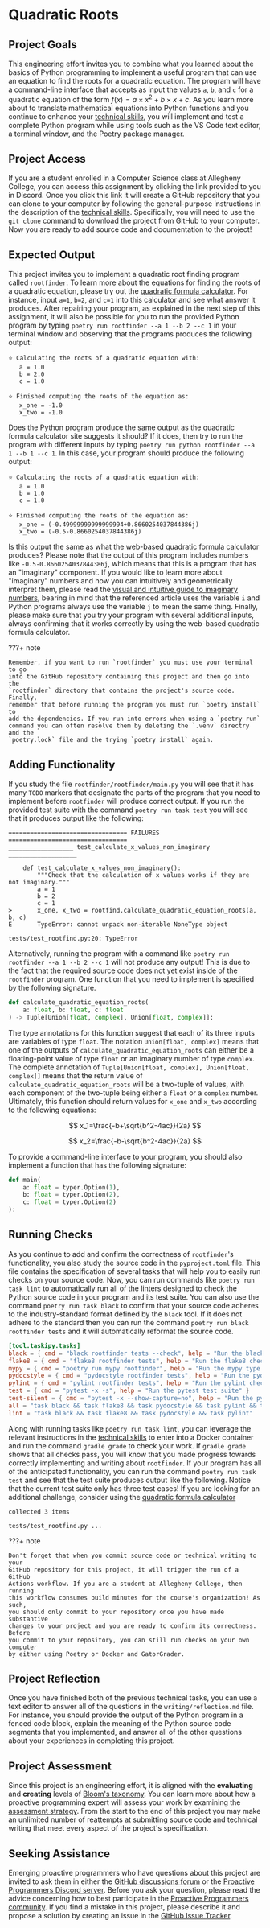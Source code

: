 # Quadratic Roots

## Project Goals

This engineering effort invites you to combine what you learned about the basics
of Python programming to implement a useful program that can use an equation to
find the roots for a quadratic equation. The program will have a command-line
interface that accepts as input the values `a`, `b`, and `c` for a quadratic
equation of the form $f(x) = a \times x^2 + b \times x + c$. As you learn more
about to translate mathematical equations into Python functions and you continue
to enhance your [technical
skills](/proactive-skills/introduction-proactive-skills/), you will implement
and test a complete Python program while using tools such as the VS Code text
editor, a terminal window, and the Poetry package manager.

## Project Access

If you are a student enrolled in a Computer Science class at Allegheny College,
you can access this assignment by clicking the link provided to you in Discord.
Once you click this link it will create a GitHub repository that you can clone
to your computer by following the general-purpose instructions in the
description of the [technical
skills](/proactive-skills/introduction-proactive-skills/). Specifically, you
will need to use the `git clone` command to download the project from GitHub to
your computer. Now you are ready to add source code and documentation to the
project!

## Expected Output

This project invites you to implement a quadratic root finding program called
`rootfinder`. To learn more about the equations for finding the roots of a
quadratic equation, please try out the [quadratic formula
calculator](https://www.calculatorsoup.com/calculators/algebra/quadratic-formula-calculator.php).
For instance, input `a=1`, `b=2`, and `c=1` into this calculator and see what
answer it produces. After repairing your program, as explained in the next step
of this assignment, it will also be possible for you to run the provided Python
program by typing `poetry run rootfinder --a 1 --b 2 --c 1` in your
terminal window and observing that the programs produces the following output:

```shell
⭐ Calculating the roots of a quadratic equation with:
   a = 1.0
   b = 2.0
   c = 1.0

⭐ Finished computing the roots of the equation as:
   x_one = -1.0
   x_two = -1.0
```

Does the Python program produce the same output as the quadratic formula
calculator site suggests it should? If it does, then try to run the program with
different inputs by typing `poetry run python rootfinder --a 1 --b 1 --c 1`. In
this case, your program should produce the following output:

```shell
⭐ Calculating the roots of a quadratic equation with:
   a = 1.0
   b = 1.0
   c = 1.0

⭐ Finished computing the roots of the equation as:
   x_one = (-0.49999999999999994+0.8660254037844386j)
   x_two = (-0.5-0.8660254037844386j)
```

Is this output the same as what the web-based quadratic formula calculator
produces? Please note that the output of this program includes numbers like
`-0.5-0.8660254037844386j`, which means that this is a program that has an
"imaginary" component. If you would like to learn more about "imaginary" numbers
and how you can intuitively and geometrically interpret them, please read the
[visual and intuitive guide to imaginary
numbers](https://betterexplained.com/articles/a-visual-intuitive-guide-to-imaginary-numbers/),
bearing in mind that the referenced article uses the variable `i` and Python
programs always use the variable `j` to mean the same thing. Finally, please
make sure that you try your program with several additional inputs, always
confirming that it works correctly by using the web-based quadratic formula
calculator.

???+ note

    Remember, if you want to run `rootfinder` you must use your terminal to go
    into the GitHub repository containing this project and then go into the
    `rootfinder` directory that contains the project's source code. Finally,
    remember that before running the program you must run `poetry install` to
    add the dependencies. If you run into errors when using a `poetry run`
    command you can often resolve them by deleting the `.venv` directry and the
    `poetry.lock` file and the trying `poetry install` again.

## Adding Functionality

If you study the file `rootfinder/rootfinder/main.py` you will see that it has many
`TODO` markers that designate the parts of the program that you need to
implement before `rootfinder` will produce correct output. If you run the provided
test suite with the command `poetry run task test` you will see that it produces
output like the following:

```shell
================================= FAILURES =================================
__________________ test_calculate_x_values_non_imaginary ___________________

    def test_calculate_x_values_non_imaginary():
        """Check that the calculation of x values works if they are not imaginary."""
        a = 1
        b = 2
        c = 1
>       x_one, x_two = rootfind.calculate_quadratic_equation_roots(a, b, c)
E       TypeError: cannot unpack non-iterable NoneType object

tests/test_rootfind.py:20: TypeError
```

Alternatively, running the program with a command like `poetry run rootfinder
--a 1 --b 2 --c 1` will not produce any output! This is due to the fact that the
required source code does not yet exist inside of the `rootfinder` program. One
function that you need to implement is specified by the following signature.

```python
def calculate_quadratic_equation_roots(
    a: float, b: float, c: float
) -> Tuple[Union[float, complex], Union[float, complex]]:
```

The type annotations for this function suggest that each of its three inputs are
variables of type `float`. The notation `Union[float, complex]` means that one
of the outputs of `calculate_quadratic_equation_roots` can either be a
floating-point value of type `float` or an imaginary number of type `complex`.
The complete annotation of `Tuple[Union[float, complex], Union[float, complex]]`
means that the return value of `calculate_quadratic_equation_roots` will be a
two-tuple of values, with each component of the two-tuple being either a `float`
or a `complex` number. Ultimately, this function should return values for
`x_one` and `x_two` according to the following equations:

$$
x_1=\frac{-b+\sqrt{b^2-4ac}}{2a}
$$

$$
x_2=\frac{-b-\sqrt{b^2-4ac}}{2a}
$$

To provide a command-line interface to your program, you should also implement a
function that has the following signature:

```python
def main(
    a: float = typer.Option(1),
    b: float = typer.Option(2),
    c: float = typer.Option(2)
):
```

## Running Checks

As you continue to add and confirm the correctness of `rootfinder`'s
functionality, you also study the source code in the `pyproject.toml` file. This
file contains the specification of several tasks that will help you to easily
run checks on your source code. Now, you can run commands like `poetry run task
lint` to automatically run all of the linters designed to check the Python
source code in your program and its test suite. You can also use the command
`poetry run task black` to confirm that your source code adheres to the
industry-standard format defined by the `black` tool. If it does not adhere to
the standard then you can run the command `poetry run black rootfinder tests`
and it will automatically reformat the source code.

```toml
[tool.taskipy.tasks]
black = { cmd = "black rootfinder tests --check", help = "Run the black checks for source code format" }
flake8 = { cmd = "flake8 rootfinder tests", help = "Run the flake8 checks for source code documentation" }
mypy = { cmd = "poetry run mypy rootfinder", help = "Run the mypy type checker for potential type errors" }
pydocstyle = { cmd = "pydocstyle rootfinder tests", help = "Run the pydocstyle checks for source code documentation" }
pylint = { cmd = "pylint rootfinder tests", help = "Run the pylint checks for source code documentation" }
test = { cmd = "pytest -x -s", help = "Run the pytest test suite" }
test-silent = { cmd = "pytest -x --show-capture=no", help = "Run the pytest test suite without showing output" }
all = "task black && task flake8 && task pydocstyle && task pylint && task mypy && task test"
lint = "task black && task flake8 && task pydocstyle && task pylint"
```

Along with running tasks like `poetry run task lint`, you can leverage the
relevant instructions in the [technical
skills](/proactive-skills/introduction-proactive-skills/) to enter into a Docker
container and run the command `gradle grade` to check your work. If `gradle
grade` shows that all checks pass, you will know that you made progress towards
correctly implementing and writing about `rootfinder`. If your program has all
of the anticipated functionality, you can run the command `poetry run task test`
and see that the test suite produces output like the following. Notice that the
current test suite only has three test cases! If you are looking for an
additional challenge, consider using the [quadratic formula
calculator](https://www.calculatorsoup.com/calculators/algebra/quadratic-formula-calculator.php)

```shell
collected 3 items

tests/test_rootfind.py ...
```

???+ note

    Don't forget that when you commit source code or technical writing to your
    GitHub repository for this project, it will trigger the run of a GitHub
    Actions workflow. If you are a student at Allegheny College, then running
    this workflow consumes build minutes for the course's organization! As such,
    you should only commit to your repository once you have made substantive
    changes to your project and you are ready to confirm its correctness. Before
    you commit to your repository, you can still run checks on your own computer
    by either using Poetry or Docker and GatorGrader.

## Project Reflection

Once you have finished both of the previous technical tasks, you can use a text
editor to answer all of the questions in the `writing/reflection.md` file. For
instance, you should provide the output of the Python program in a fenced code
block, explain the meaning of the Python source code segments that you
implemented, and answer all of the other questions about your experiences in
completing this project.

## Project Assessment

Since this project is an engineering effort, it is aligned with the
**evaluating** and **creating** levels of [Bloom's
taxonomy](proactive-learning/blooms-taxonomy/). You can learn more about how a
proactive programming expert will assess your work by examining the [assessment
strategy](/proactive-learning/assessment-strategy/). From the start to the end
of this project you may make an unlimited number of reattempts at submitting
source code and technical writing that meet every aspect of the project's
specification.

## Seeking Assistance

Emerging proactive programmers who have questions about this project are invited
to ask them in either the [GitHub discussions
forum](https://github.com/ProactiveProgrammers/www.proactiveprogrammers.com/discussions)
or the [Proactive Programmers Discord server](https://discord.gg/kjah8MFYbR).
Before you ask your question, please read the advice concerning how to best
participate in the [Proactive Programmers
community](https://proactiveprogrammers.com/proactive-community/community-connections/).
If you find a mistake in this project, please describe it and propose a solution
by creating an issue in the [GitHub Issue
Tracker](https://github.com/ProactiveProgrammers/www.proactiveprogrammers.com/issues).
